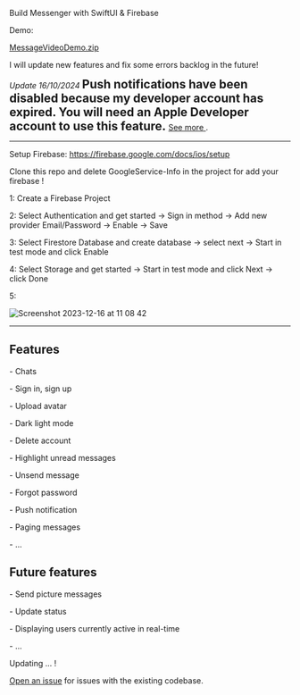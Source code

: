 Build Messenger with SwiftUI & Firebase

Demo:

[MessageVideoDemo.zip](https://github.com/xqsadness/Messenger-SwiftUI/files/13691245/MessageVideoDemo.zip)

I will update new features and fix some errors backlog in the future!

<p style="display: inline;">
  <i> Update 16/10/2024 </i>
  <h2 style="display: inline;"> Push notifications have been disabled because my developer account has expired. You will need an Apple Developer account to use this feature. </h2>
  <a href="https://learn.buildfire.com/en/articles/5760994-how-to-set-up-your-apple-push-notification-key-for-your-ios-firebase-certificate" style="display: inline;"> See more </a>.
</p>

--------------------------------------------------------------------------------------------------------------------------------------------

Setup Firebase: https://firebase.google.com/docs/ios/setup

Clone this repo and delete GoogleService-Info in the project for add your firebase !

<p> 1: Create a Firebase Project </p>
<p> 2: Select Authentication and get started -> Sign in method -> Add new provider Email/Password -> Enable -> Save </p>
<p> 3: Select Firestore Database and create database -> select next -> Start in test mode and click Enable </p>
<p> 4: Select Storage and get started -> Start in test mode and click Next -> click Done </p>
5:

![Screenshot 2023-12-16 at 11 08 42](https://github.com/xqsadness/Messenger-SwiftUI/assets/81242756/f7bf20cd-13c7-49da-8ec2-4c4734e29634)

--------------------------------------------------------------------------------------------------------------------------------------------
<h2> Features </h2>
<p> - Chats </p>
<p> - Sign in, sign up </p>
<p> - Upload avatar </p>
<p> - Dark light mode </p>
<p> - Delete account </p>
<p> - Highlight unread messages </p>
<p> - Unsend message </p>
<p> - Forgot password </p>
<p> - Push notification </p>
<p> - Paging messages </p>
<p> - ... </p>
<h2> Future  features </h2>
<p> - Send picture messages </p>
<p> - Update status </p>
<p> - Displaying users currently active in real-time </p>
<p> - ... </p>

Updating ... !

[Open an issue](https://github.com/xqsadness/Messenger-SwiftUI/issues) for issues with the existing codebase.
